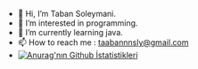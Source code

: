 - 👋 Hi, I’m Taban Soleymani.
- 👀 I’m interested in programming.
- 🌱 I’m currently learning java.
- 📫 How to reach me : taabannnsly@gmail.com
- [![Anurag'nın Github İstatistikleri](https://github-readme-stats.vercel.app/api?username=taabannn)](https://github.com/anuraghazra/github-readme-stats)

<!---
Taabannn/Taabannn is a ✨ special ✨ repository because its `README.md` (this file) appears on your GitHub profile.
You can click the Preview link to take a look at your changes.
--->

